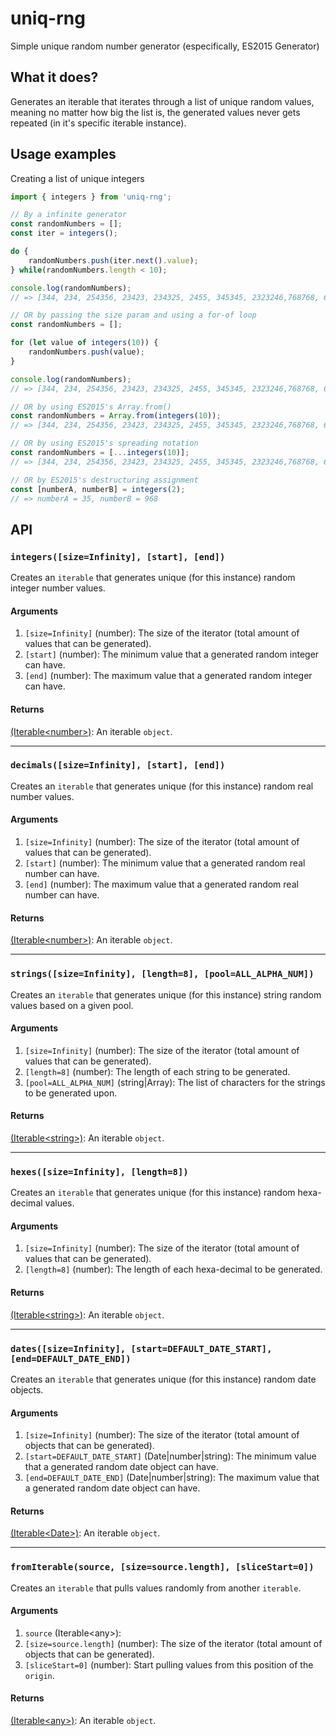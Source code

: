 # uniq-rng
Simple unique random number generator (especifically, ES2015 Generator)

## What it does?

Generates an iterable that iterates through a list of unique random values, meaning no matter how big the list is, the generated values never gets repeated (in it's specific iterable instance).

## Usage examples

Creating a list of unique integers

```javascript
import { integers } from 'uniq-rng';

// By a infinite generator
const randomNumbers = [];
const iter = integers();

do {
    randomNumbers.push(iter.next().value);
} while(randomNumbers.length < 10);

console.log(randomNumbers);
// => [344, 234, 254356, 23423, 234325, 2455, 345345, 2323246,768768, 676723]

// OR by passing the size param and using a for-of loop
const randomNumbers = [];

for (let value of integers(10)) {
    randomNumbers.push(value);
}

console.log(randomNumbers);
// => [344, 234, 254356, 23423, 234325, 2455, 345345, 2323246,768768, 676723]

// OR by using ES2015's Array.from()
const randomNumbers = Array.from(integers(10));
// => [344, 234, 254356, 23423, 234325, 2455, 345345, 2323246,768768, 676723]

// OR by using ES2015's spreading notation
const randomNumbers = [...integers(10)];
// => [344, 234, 254356, 23423, 234325, 2455, 345345, 2323246,768768, 676723]

// OR by ES2015's destructuring assignment
const [numberA, numberB] = integers(2);
// => numberA = 35, numberB = 968
```

## API

### ```integers([size=Infinity], [start], [end])```

Creates an ```iterable``` that generates unique (for this instance) random integer number values.

#### Arguments

1. ```[size=Infinity]``` (number): The size of the iterator (total amount of values that can be generated).
2. ```[start]``` (number): The minimum value that a generated random integer can have.
3. ```[end]``` (number): The maximum value that a generated random integer can have.

#### Returns

[(Iterable\<number\>)](https://developer.mozilla.org/en-US/docs/Web/JavaScript/Reference/Iteration_protocols): An iterable ```object```.

---

### ```decimals([size=Infinity], [start], [end])```

Creates an ```iterable``` that generates unique (for this instance) random real number values.

#### Arguments

1. ```[size=Infinity]``` (number): The size of the iterator (total amount of values that can be generated).
2. ```[start]``` (number): The minimum value that a generated random real number can have.
3. ```[end]``` (number): The maximum value that a generated random real number can have.

#### Returns

[(Iterable\<number\>)](https://developer.mozilla.org/en-US/docs/Web/JavaScript/Reference/Iteration_protocols): An iterable ```object```.

---

### ```strings([size=Infinity], [length=8], [pool=ALL_ALPHA_NUM])```

Creates an ```iterable``` that generates unique (for this instance) string random values based on a given pool.

#### Arguments

1. ```[size=Infinity]``` (number): The size of the iterator (total amount of values that can be generated).
2. ```[length=8]``` (number): The length of each string to be generated.
3. ```[pool=ALL_ALPHA_NUM]``` (string|Array): The list of characters for the strings to be generated upon.

#### Returns

[(Iterable\<string\>)](https://developer.mozilla.org/en-US/docs/Web/JavaScript/Reference/Iteration_protocols): An iterable ```object```.

---

### ```hexes([size=Infinity], [length=8])```

Creates an ```iterable``` that generates unique (for this instance) random hexa-decimal values.

#### Arguments

1. ```[size=Infinity]``` (number): The size of the iterator (total amount of values that can be generated).
2. ```[length=8]``` (number): The length of each hexa-decimal to be generated.

#### Returns

[(Iterable\<string\>)](https://developer.mozilla.org/en-US/docs/Web/JavaScript/Reference/Iteration_protocols): An iterable ```object```.

---

### ```dates([size=Infinity], [start=DEFAULT_DATE_START], [end=DEFAULT_DATE_END])```

Creates an ```iterable``` that generates unique (for this instance) random date objects.

#### Arguments

1. ```[size=Infinity]``` (number): The size of the iterator (total amount of objects that can be generated).
2. ```[start=DEFAULT_DATE_START]``` (Date|number|string): The minimum value that a generated random date object can have.
3. ```[end=DEFAULT_DATE_END]``` (Date|number|string): The maximum value that a generated random date object can have.

#### Returns

[(Iterable\<Date\>)](https://developer.mozilla.org/en-US/docs/Web/JavaScript/Reference/Iteration_protocols): An iterable ```object```.

---

### ```fromIterable(source, [size=source.length], [sliceStart=0])```

Creates an ```iterable``` that pulls values randomly from another ```iterable```.

#### Arguments
1. ```source``` \(Iterable\<any\>\):
2. ```[size=source.length]``` (number): The size of the iterator (total amount of objects that can be generated).
3. ```[sliceStart=0]``` (number): Start pulling values from this position of the ```origin```.

#### Returns

[(Iterable\<any\>)](https://developer.mozilla.org/en-US/docs/Web/JavaScript/Reference/Iteration_protocols): An iterable ```object```.
